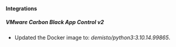 
#### Integrations

##### VMware Carbon Black App Control v2

- Updated the Docker image to: *demisto/python3:3.10.14.99865*.
